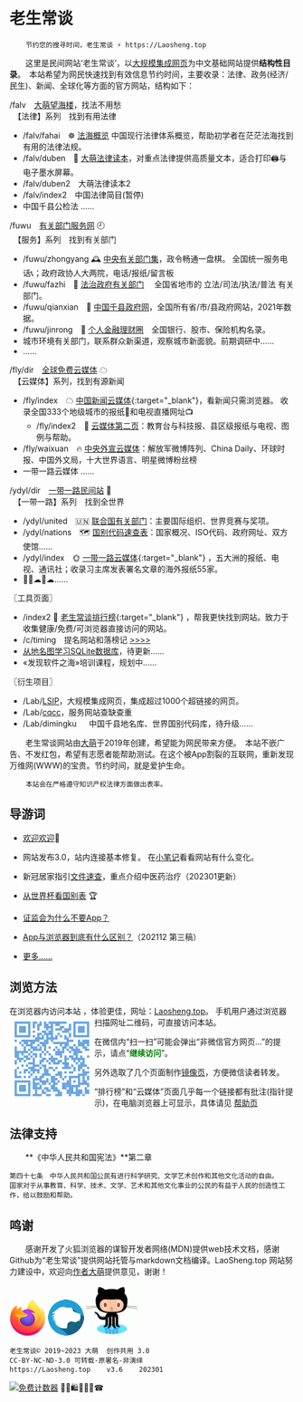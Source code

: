 老生常谈
========

		节约您的搜寻时间，老生常谈 ⚡ https://Laosheng.top

　　这里是民间网站‘老生常谈’，以[大规模集成网页](https://diamonwoo.github.io/LSIP)为中文基础网站提供**结构性目录**。　本站希望为网民快速找到有效信息节约时间，主要收录：法律、政务(经济/民生)、新闻、全球化等方面的官方网站，结构如下：

/falv ⠀[大萌望海楼](falv)，找法不用愁<br>
　【法律】系列　找到有用法律
  + /falv/fahai　☸️ [法海概览](falv/fahai) 中国现行法律体系概览，帮助初学者在茫茫法海找到有用的法律法规。
  + /falv/duben　💎 [大萌法律读本](falv/duben)，对重点法律提供高质量文本，适合打印🖨与电子墨水屏幕。
  + /falv/duben2　大萌法律读本2
  + /falv/index2　中国法律简目(暂停)
  + 中国千县公检法 ……

/fuwu ⠀[有关部门服务网](fuwu) 🕘<br>
　【服务】系列　找到有关部门
  + /fuwu/zhongyang 🕰 [中央有关部门集](fuwu/zhongyang)，政令畅通一盘棋。 全国统一服务电话📞；政府政协人大两院，电话/报纸/留言板
  + /fuwu/fazhi　🏢 [法治政府有关部门](fuwu/fazhi) 　全国省地市的 立法/司法/执法/普法 有关部门。
  + /fuwu/qianxian　📑 [中国千县政府网](fuwu/qianxian)，全国所有省/市/县政府网站，2021年数据。
  + /fuwu/jinrong　🥯 [个人金融理财圈](fuwu/jinrong)　全国银行、股市、保险机构名录。
  + 城市环境有关部门，联系群众新渠道，观察城市新面貌。前期调研中……
  + ……

/fly/dir ⠀[全球免费云媒体](fly/dir) ☁<br>
　【云媒体】系列，找到有源新闻
  + /fly/index　☁ [中国新闻云媒体](fly){:target="_blank"}，看新闻只需浏览器。  收录全国333个地级城市的报纸📰和电视直播网址📺
    + /fly/index2　📜️ [云媒体第二页](fly/index2.html)：教育台与科技报、县区级报纸与电视、图例与帮助。
  + /fly/waixuan　🔥 [中央外宣云媒体](fly/waixuan )：解放军微博阵列、China Daily、环球时报、中国外文局，十大世界语言、明星微博粉丝榜
  + 一带一路云媒体 ……

/ydyl/dir ⠀[一带一路民间站](ydyl/dir) 💃<br>
　【一带一路】系列　找到全世界
  + /ydyl/united　🇺🇳 [联合国有关部门](ydyl/united )：主要国际组织、世界竞赛与奖项。
  + /ydyl/nations　🗺 [国别代码速查表](ydyl/nations)：国家概况、ISO代码、政府网址、双方使馆……
  + /ydyl/index　🌞 [一带一路云媒体](ydyl){:target="_blank"} ，五大洲的报纸、电视、通讯社；收录习主席发表署名文章的海外报纸55家。
  + 🚄🚃☁🚃☁……

〖工具页面〗<br>
  + /index2 🚩 [老生常谈排行榜](index2.html "大浪淘沙，精选网站"){:target="_blank"} ，帮我更快找到网站。致力于收集健康/免费/可浏览器直接访问的网站。
  + /c/timing ⠀提名网站和落榜记 [>>>>](c/timing.txt)
  + [从地名图学习SQLite数据库](fuwu/diming4SQLite)，待更新……
  + «发现软件之海»培训课程，规划中……

〖衍生项目〗<br>
  + /Lab/[LSIP](Lab/LSIP)，大规模集成网页，集成超过1000个超链接的网页。
  + /Lab/[cqcc](https://diamonwoo.github.io/cqcc)，服务网站查缺查重
  + /Lab/dimingku 　 中国千县地名库、世界国别代码库，待升级……


　　老生常谈网站由[大萌](https://Laosheng.top/author/helpme.txt)于2019年创建，希望能为网民带来方便。　本站不嵌广告、不发红包，希望有志愿者能帮助测试。在这个被App割裂的互联网，重新发现万维网(WWW)的宝贵。节约时间，就是爱护生命。

		本站会在严格遵守知识产权法律方面做出表率。


导游词
--------

+ [欢迎欢迎](author/speech.txt "初心与历程")🙂  
+ 网站发布3.0，站内连接基本修复。 在[小笔记](broad/blog.txt "建站心得")看看网站有什么变化。

+ 新冠居家指引[文件速查](fuwu/jujia)，重点介绍中医药治疗（202301更新）
+ [从世界杯看国别表](broad/2022/worldcup) 🏆
+ [证监会为什么不要App？](c/8-证券信息披露的法定媒体.txt)

+ [App与浏览器到底有什么区别？](c/app-browser-diff.txt)（202112 第三稿）
+ [更多……](c/)


浏览方法
--------

在浏览器内访问本站 ，体验更佳，网址：[Laosheng.top](https://laosheng.top '老生常谈')。<img src="./indexQR-Blue.png" align="left"> 手机用户通过浏览器扫描网址二维码，可直接访问本站。 

在微信内“扫一扫”可能会弹出“非微信官方网页…”的提示，请点“<font color="green"><b>继续访问</b></font>”。

另外选取了几个页面制作<a title='解决低版本微信无法转发问题' href='https://diamonwoo.github.io/wx'>镜像页</a>，方便微信读者转发。

“排行榜”和“云媒体”页面几乎每一个链接都有批注(指针提示)，在电脑浏览器上可显示，具体请见 [帮助页](author/helpweb.txt "老生常谈站点的浏览帮助")


法律支持
-------

　　**《中华人民共和国宪法》**第二章

	第四十七条　中华人民共和国公民有进行科学研究、文学艺术创作和其他文化活动的自由。
	国家对于从事教育、科学、技术、文学、艺术和其他文化事业的公民的有益于人民的创造性工作，给以鼓励和帮助。


鸣谢
------

　　感谢开发了火狐浏览器的谋智开发者网络(MDN)提供web技术文档，感谢Github为“老生常谈”提供网站托管与markdown文档编译。LaoSheng.top 网站努力建设中，欢迎向[作者大萌](author/helpme.txt "帮助作者")提供意见，谢谢！  
<!-- (https://www.mozilla.org/media/protocol/img/logos/firefox/browser/logo-sm.f2523d97cbe0.png) -->
![更安全的火狐浏览器](thanks4firefox-64.png)
![谋智开发者网络](thanks-MDN-64.png)
![感谢Github支持本站](thanks4github-90.png)<!-- http://loucypher.github.io/images/octocat.png -->


	老生常谈© 2019~2023 大萌	创作共用 3.0
	CC-BY-NC-ND-3.0	可转载-原署名-非演绎
	https://Laosheng.top	v3.6	202301

<a href="https://www.mfwztj.com/" target="_blank"><img src="https://www.mfwztj.com/hit.php?id=ymuvxfn&nd=3&style=5" border="0" alt="免费计数器"></a>
🎁🎅🛍💐🎀🥳☎
